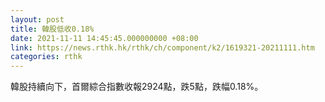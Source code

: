 ```yaml
---
layout: post
title: 韓股低收0.18%
date: 2021-11-11 14:45:45.000000000 +08:00
link: https://news.rthk.hk/rthk/ch/component/k2/1619321-20211111.htm
categories: rthk
---
```


韓股持續向下，首爾綜合指數收報2924點，跌5點，跌幅0.18%。
